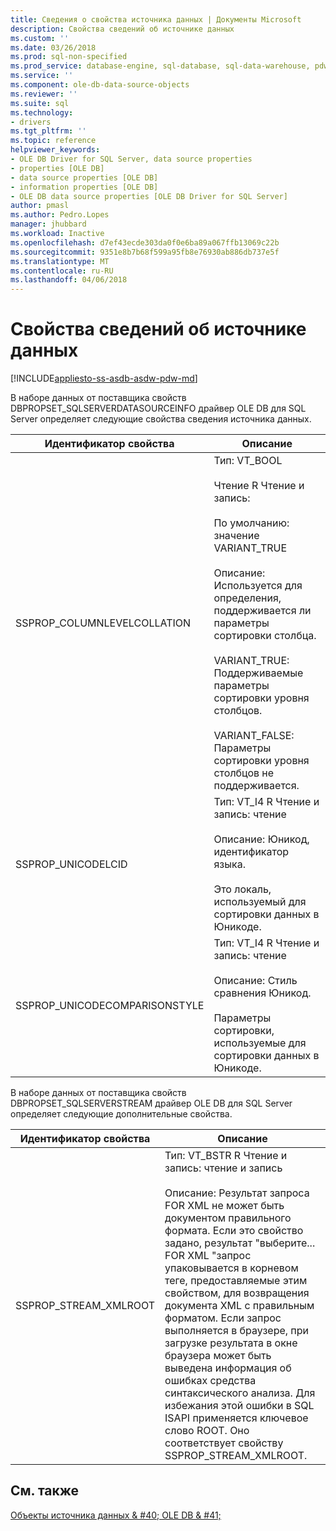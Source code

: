 ```yaml
---
title: Сведения о свойства источника данных | Документы Microsoft
description: Свойства сведений об источнике данных
ms.custom: ''
ms.date: 03/26/2018
ms.prod: sql-non-specified
ms.prod_service: database-engine, sql-database, sql-data-warehouse, pdw
ms.service: ''
ms.component: ole-db-data-source-objects
ms.reviewer: ''
ms.suite: sql
ms.technology:
- drivers
ms.tgt_pltfrm: ''
ms.topic: reference
helpviewer_keywords:
- OLE DB Driver for SQL Server, data source properties
- properties [OLE DB]
- data source properties [OLE DB]
- information properties [OLE DB]
- OLE DB data source properties [OLE DB Driver for SQL Server]
author: pmasl
ms.author: Pedro.Lopes
manager: jhubbard
ms.workload: Inactive
ms.openlocfilehash: d7ef43ecde303da0f0e6ba89a067ffb13069c22b
ms.sourcegitcommit: 9351e8b7b68f599a95fb8e76930ab886db737e5f
ms.translationtype: MT
ms.contentlocale: ru-RU
ms.lasthandoff: 04/06/2018
---
```

# <a name="data-source-information-properties"></a>Свойства сведений об источнике данных
[!INCLUDE[appliesto-ss-asdb-asdw-pdw-md](../../../includes/appliesto-ss-asdb-asdw-pdw-md.md)]

  В наборе данных от поставщика свойств DBPROPSET_SQLSERVERDATASOURCEINFO драйвер OLE DB для SQL Server определяет следующие свойства сведения источника данных.  
  
|Идентификатор свойства|Описание|  
|-----------------|-----------------|  
|SSPROP_COLUMNLEVELCOLLATION|Тип: VT_BOOL<br /><br /> Чтение R Чтение и запись:<br /><br /> По умолчанию: значение VARIANT_TRUE<br /><br /> Описание: Используется для определения, поддерживается ли параметры сортировки столбца.<br /><br /> VARIANT_TRUE: Поддерживаемые параметры сортировки уровня столбцов.<br /><br /> VARIANT_FALSE: Параметры сортировки уровня столбцов не поддерживается.|  
|SSPROP_UNICODELCID|Тип: VT_I4 R Чтение и запись: чтение<br /><br /> Описание: Юникод, идентификатор языка.<br /><br /> Это локаль, используемый для сортировки данных в Юникоде.|  
|SSPROP_UNICODECOMPARISONSTYLE|Тип: VT_I4 R Чтение и запись: чтение<br /><br /> Описание: Стиль сравнения Юникод.<br /><br /> Параметры сортировки, используемые для сортировки данных в Юникоде.|  
  
 В наборе данных от поставщика свойств DBPROPSET_SQLSERVERSTREAM драйвер OLE DB для SQL Server определяет следующие дополнительные свойства.  
  
|Идентификатор свойства|Описание|  
|-----------------|-----------------|  
|SSPROP_STREAM_XMLROOT|Тип: VT_BSTR R Чтение и запись: чтение и запись<br /><br /> Описание: Результат запроса FOR XML не может быть документом правильного формата. Если это свойство задано, результат "выберите... FOR XML "запрос упаковывается в корневом теге, предоставляемые этим свойством, для возвращения документа XML с правильным форматом. Если запрос выполняется в браузере, при загрузке результата в окне браузера может быть выведена информация об ошибках средства синтаксического анализа. Для избежания этой ошибки в SQL ISAPI применяется ключевое слово ROOT. Оно соответствует свойству SSPROP_STREAM_XMLROOT.|  
  
## <a name="see-also"></a>См. также  
 [Объекты источника данных & #40; OLE DB & #41;](../../oledb/ole-db-data-source-objects/data-source-objects-ole-db.md)  
  
  
